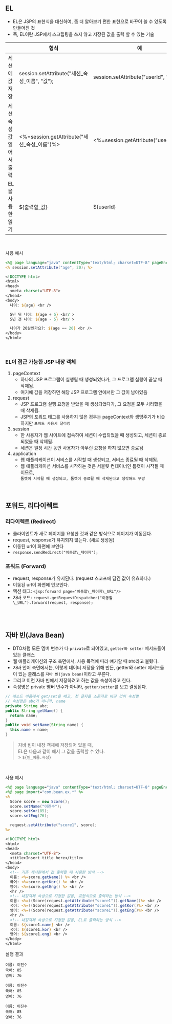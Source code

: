 ## EL

- EL은 JSP의 표현식을 대신하여, 좀 더 알아보기 편한 표현으로 바꾸어 쓸 수 있도록 만들어진 것
- 즉, EL이란 JSP에서 스크립팅을 쓰지 않고 저장된 값을 출력 할 수 있는 기술

| ㅤ                       | 형식                                            | 예                                     |
| ------------------------ | ----------------------------------------------- | -------------------------------------- |
| 세션에 값 저장           | session.setAttribute("세션\_속성\_이름", "값"); | session.setAttribute("userId", "lee"); |
| 세션 속성 값 읽어서 출력 | <%=session.getAttribute("세션\_속성\_이름")%>   | <%=session.getAttribute("userId")%>    |
| EL을 사용한 읽기         | \$\{출력할\_값\}                                | ${userId}                              |

<br />

사용 예시

```jsp
<%@ page language="java" contentType="text/html; charset=UTF-8" pageEncoding="UTF-8"%>
<% session.setAttribute("age", 20); %>

<!DOCTYPE html>
<html>
<head>
  <meta charset="UTF-8">
</head>
<body>
  나이: ${age} <br />

  5년 뒤 나이: ${age + 5} <br/ >
  5년 전 나이: ${age - 5} <br/ >

  나이가 20살인가요?: ${age == 20} <br />
</body>
</html>
```

<br />

### EL이 접근 가능한 JSP 내장 객체

1. pageContext
   - 하나의 JSP 프로그램이 실행될 때 생성되었다가, 그 프로그램 실행이 끝날 때 삭제됨.
   - 여기에 값을 저장하면 해당 JSP 프로그램 안에서만 그 값이 남아있음
2. request
   - JSP 프로그램 실행 요청을 받았을 때 생성되었다가, 그 요청을 모두 처리했을 때 삭제됨.
   - JSP의 포워드 태그를 사용하지 않은 경우는 pageContext와 생명주기가 비슷하지만 `포워드 사용시 달라짐`
3. session
   - 한 사용자가 웹 사이트에 접속하여 세션이 수립되었을 때 생성되고, 세션이 종료되었을 때 삭제됨.
   - 세션은 일정 시간 동안 사용자가 아무런 요청을 하지 않으면 종료됨
4. application
   - 웹 애플리케이션이 서비스를 시작할 때 생성되고, 서비스 종료될 때 삭제됨.
   - 웹 애플리케이션 서비스를 시작하는 것은 서블릿 컨테이너인 톰캣이 시작될 때이므로, <br />
     `톰캣이 시작될 때 생성되고, 톰캣이 종료될 때 삭제된다고 생각해도 무방`

<br />

## 포워드, 리다이렉트

### 리다이렉트 (Redirect)

- 클라이언트가 새로 페이지를 요청한 것과 같은 방식으로 페이지가 이동된다.
- request, response가 유지되지 않는다. (새로 생성됨)
- 이동된 url이 화면에 보인다
- `response.sendRedirect("이동할\_페이지");`

### 포워드 (Forward)

- request, response가 유지된다. (request 스코프에 담긴 값이 유효하다.)
- 이동된 url이 화면에 안보인다.
- 액션 태그: `<jsp:forward page="이동할\_페이지\_URL"/>`
- 자바 코드: `request.getRequestDispatcher("이동할\_URL").forward(request, response);`

<br /><br />

## 자바 빈(Java Bean)

- DTO처럼 모든 멤버 변수가 다 `private`로 되어있고, `getter와 setter` 메서드들이 있는 클래스
- 웹 애플리케이션의 구조 측면에서, 사용 목적에 따라 얘기할 때 `DTO`라고 불렀다.
- 자바 언어 측면에서는, 이렇게 데이터 저장을 위해 만든, getter와 setter 메서드들이 있는 클래스를 `자바 빈(java bean)`이라고 부른다.
- 그리고 이런 자바 빈에서 저장하려고 하는 값을 속성이라고 한다.
- 속성명은 private 멤버 변수가 아니라, `getter/setter`를 보고 결정된다.

```java
// 메소드 이름에서 get/set을 떼고, 첫 글자를 소문자로 바꾼 것이 속성명
// 속성명은 abc가 아니라, name
private String abc;
public String getName() {
  return name;
}
public void setName(String name) {
  this.name = name;
}
```

> 자바 빈이 내장 객체에 저장되어 있을 때, <br />
> EL은 다음과 같이 해서 그 값을 출력할 수 있다. <br /> > `${빈_이름.속성}`

<br />

사용 예시

```jsp
<%@ page language="java" contentType="text/html; charset=UTF-8" pageEncoding="UTF-8"%>
<%@ page import="com.bean.ex.*" %>
<%
  Score score = new Score();
  score.setName("이진수");
  score.setKor(85);
  score.setEng(76);

  request.setAttribute("score1", score);
%>

<!DOCTYPE html>
<html>
<head>
  <meta charset="UTF-8">
  <title>Insert title here</title>
</head>
<body>
  <!-- 기존 게시판에서 값 출력할 때 사용한 방식 -->
  이름: <%=score.getName() %> <br />
  국어: <%=score.getKor() %> <br />
  영어: <%=score.getEng() %> <br />
  <hr />
  <!-- 내장객체 속성으로 지정한 값을, 표현식으로 출력하는 방식 -->
  이름: <%=((Score)request.getAttribute("score1")).getName()%> <br />
  국어: <%=((Score)request.getAttribute("score1")).getKor()%> <br />
  영어: <%=((Score)request.getAttribute("score1")).getEng()%> <br />
  <hr />
  <!-- 내장객체 속성으로 지정한 값을, EL로 출력하는 방식 -->
  이름: ${score1.name} <br />
  국어: ${score1.kor} <br />
  영어: ${score1.eng} <br />
</body>
</html>
```

실행 결과

```
이름: 이진수
국어: 85
영어: 76

이름: 이진수
국어: 85
영어: 76

이름: 이진수
국어: 85
영어: 76
```
